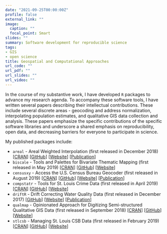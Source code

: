 ```yaml
---
date: "2021-09-25T00:00:00Z"
profile: false
external_link: ""
image:
  caption: ""
  focal_point: Smart
slides: ""
summary: Software development for reproducible science 
tags:
- GIS
- open science
title: Geospatial and Computational Approaches 
url_code: ""
url_pdf: ""
url_slides: ""
url_video: ""
---
```


In the course of my substantive work, I have developed `R` packages to advance my research agenda. To accompany these software tools, I have written several papers describing their intellectual contributions. These include several discrete areas - geocoding and address normalization, interpolating population estimates, and qualitative GIS data collection and analysis. These papers emphasize the specific contributions of the specific software libraries and underscore a shared emphasis on reproducibility, open data, and decreasing barriers for everyone to participate in science. 

My published packages include:

  * `areal` - Areal Weighted Interpolation (first released in December 2018) [[CRAN](https://CRAN.R-project.org/package=areal)] [[GitHub](https://github.com/slu-openGIS/areal)] [[Website](https://slu-opengis.github.io/areal/)] [[Publication](https://doi.org/10.21105/joss.01221)]
  * `biscale` - Tools and Palettes for Bivariate Thematic Mapping (first released in May 2019) [[CRAN](https://CRAN.R-project.org/package=biscale)] [[GitHub](https://github.com/slu-openGIS/biscale)] [[Website](https://slu-opengis.github.io/biscale/)]
  * `censusxy` - Access the U.S. Census Bureau Geocoder (first released in August 2019) [[CRAN](https://CRAN.R-project.org/package=censusxy)] [[GitHub](https://github.com/slu-openGIS/censusxy)] [[Website](https://slu-opengis.github.io/censusxy/)] [[Publication](https://doi.org/10.1111/tgis.12741)]
  * `compstatr` - Tools for St. Louis Crime Data (first released in April 2019) [[CRAN](https://CRAN.R-project.org/package=compstatr)] [[GitHub](https://github.com/slu-openGIS/compstatr)] [[Website](https://slu-opengis.github.io/compstatr/)]
  * `driftR` - Drift Correcting Water Quality Data (first released in December 2017) [[GitHub](https://github.com/shaughnessyar/driftR)] [[Website](https://shaughnessyar.github.io/driftR/)] [[Publication](https://link.springer.com/article/10.1007/s10661-019-7586-x)]
  * `qualmap` - Opinionated Approach for Digitizing Semi-structured Qualitative GIS Data (first released in September 2018) [[CRAN](https://CRAN.R-project.org/package=qualmap)] [[GitHub](https://github.com/slu-openGIS/qualmap)] [[Website](https://slu-opengis.github.io/qualmap/)]
  * `stlcsb` - Managing St. Louis CSB Data (first released in February 2019) [[CRAN](https://CRAN.R-project.org/package=stlcsb)] [[GitHub](https://github.com/slu-openGIS/stlcsb)] [[Website](https://slu-opengis.github.io/stlcsb/)]
